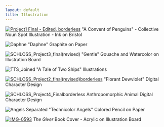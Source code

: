 ```yaml
---
layout: default
title: Illustration
---
```

[![Project1 Final - Edited, borderless](https://github.com/patchschloss/patchschloss.github.io/assets/14957489/4ce8b641-a8dd-4afa-b76d-dbdb0fbae966 "A Convent of Penguins")](https://patrickschloss.art/penguins/)
"A Convent of Penguins" - Collective Noun Spot Illustration - Ink on Bristol

![Daphne](https://github.com/patchschloss/patchschloss.github.io/assets/14957489/a2816f5e-6e93-44f9-83bc-c51b747c8f9f)
"Daphne" Graphite on Paper

![SCHLOSS_Project3_final(revised)](https://github.com/patchschloss/patchschloss.github.io/assets/14957489/6a1d9b72-aca1-4a00-a9ad-0739908de143)
"Gentle" Gouache and Watercolor on Illustration Board

![TTS_Joined](https://github.com/patchschloss/patchschloss.github.io/assets/14957489/4a8732eb-e0a1-43f7-9581-a345fa40c3f8)
"A Tale of Two Ships" Illustrations

[![SCHLOSS_Project2_final(revised)borderless](https://github.com/patchschloss/patchschloss.github.io/assets/14957489/08bdc07f-0c3d-4ff6-99a5-4e64d375d39f "Florant Dewviolet Digital Character Design")](https://patrickschloss.art/florant/)
"Florant Dewviolet" Digital Character Design

![SCHLOSS_Project4_Finalborderless](https://github.com/patchschloss/patchschloss.github.io/assets/14957489/f72455be-e905-4c2d-b22f-38d7192d0b10)
Anthropomorphic Animal Digital Character Design

![Angels Separated](https://github.com/patchschloss/patchschloss.github.io/assets/14957489/152fc847-91e7-4f13-8c72-d60c0d3e0572)
"Technicolor Angels" Colored Pencil on Paper

[![IMG-0593](https://github.com/patchschloss/patchschloss.github.io/assets/14957489/715cb146-4eb1-4834-ad88-4b51a5c86bac "_The Giver_ Book Cover")](https://patrickschloss.art/givercover/)
*The Giver* Book Cover - Acrylic on Illustration Board
